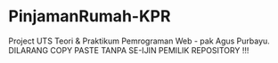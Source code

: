 # PinjamanRumah-KPR
Project UTS Teori &amp; Praktikum Pemrograman Web - pak Agus Purbayu. DILARANG COPY PASTE TANPA SE-IJIN PEMILIK REPOSITORY !!!
